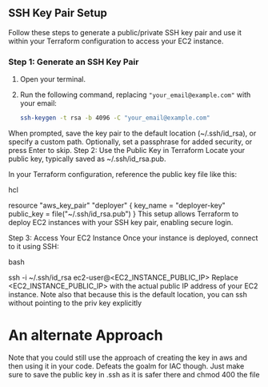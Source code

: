 
## SSH Key Pair Setup

Follow these steps to generate a public/private SSH key pair and use it within your Terraform configuration to access your EC2 instance.

### Step 1: Generate an SSH Key Pair

1. Open your terminal.
2. Run the following command, replacing `"your_email@example.com"` with your email:

   ```bash
   ssh-keygen -t rsa -b 4096 -C "your_email@example.com"
When prompted, save the key pair to the default location (~/.ssh/id_rsa), or specify a custom path.
Optionally, set a passphrase for added security, or press Enter to skip.
Step 2: Use the Public Key in Terraform
Locate your public key, typically saved as ~/.ssh/id_rsa.pub.

In your Terraform configuration, reference the public key file like this:

hcl

resource "aws_key_pair" "deployer" {
  key_name   = "deployer-key"
  public_key = file("~/.ssh/id_rsa.pub")
}
This setup allows Terraform to deploy EC2 instances with your SSH key pair, enabling secure login.

Step 3: Access Your EC2 Instance
Once your instance is deployed, connect to it using SSH:

bash

ssh -i ~/.ssh/id_rsa ec2-user@<EC2_INSTANCE_PUBLIC_IP>
Replace <EC2_INSTANCE_PUBLIC_IP> with the actual public IP address of your EC2 instance. Note also that because this is the default location, you can ssh without pointing to the priv key explicitly


# An alternate Approach
Note that you could still use the approach of creating the key in aws and then using it in your code. Defeats the goalm for IAC though. Just make sure to save the public key in .ssh as it is safer there and chmod 400 the file